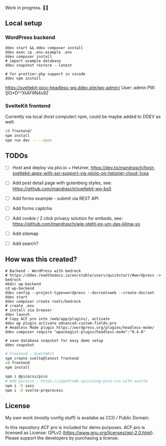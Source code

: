 Work in progress. 👨‍💻

## Local setup 

### WordPress backend

```
ddev start && ddev composer install
ddev exec cp .env.example .env
ddev composer install
# import example database
ddev snapshot restore --latest

# for prettier-php support in vscode
ddev npm install
```

https://sveltekit-pico-headless-wp.ddev.site/wp-admin/
User: admin
PW: !jIO*D^^XtAF9N4x9Z

### SvelteKit frontend

Currently via local (host computer) npm, could be maybe added to DDEV as well:

```bash
cd frontend/
npm install
npm run dev -- --open
```

## TODOs

- [ ] Host and deploy via ploi.io + Hetzner, https://dev.to/mandrasch/host-sveltekit-apps-with-ssr-support-via-ploiio-on-hetzner-cloud-1cpa
- [ ] Add post detail page with gutenberg styles, see: https://github.com/mandrasch/sveltekit-wp-bs5
- [ ] Add forms example - submit via REST API
- [ ] Add forms captcha
- [ ] Add cookie / 2 click privacy solution for embeds, see: https://github.com/mandrasch/wie-steht-es-um-das-klima-so
- [ ] Add sitemap
- [ ] Add search?


## How was this created?

```
# Backend - WordPress with bedrock
# https://ddev.readthedocs.io/en/stable/users/quickstart/#wordpress -> bedrock
mkdir wp-backend
cd wp-backend
ddev config --project-type=wordpress --docroot=web --create-docroot
ddev start
ddev composer create roots/bedrock
# create .env
# install via browser 
ddev launch
# Copy ACF pro into /web/app/plugins/, activate
ddev wp plugin activate advanced-custom-fields-pro
# Headless Mode plugin https://wordpress.org/plugins/headless-mode/
ddev composer require "wpackagist-plugin/headless-mode":"0.4.0"

# save database snapshot for easy demo setup
ddev snapshot
```

```bash
# Frontend - SvelteKit
npm create svelte@latest frontend
cd frontend
npm install

npm i @picocss/pico
# Add picocss - https://joyofcode.xyz/using-pico-css-with-svelte
npm i -D sass
npm i -D svelte-preprocess
```

## License

My own work (mostly config stuff) is availabe as CC0 / Public Domain.

In this repository ACF pro is included for demo purposes. ACF pro is licensed as License: GPLv2 (https://www.gnu.org/licenses/gpl-2.0.html). Please support the developers by purchasing a license.